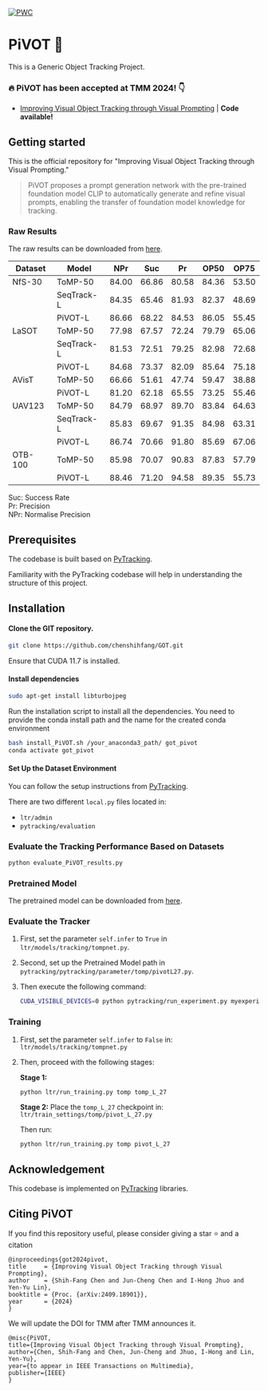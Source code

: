 [![PWC](https://img.shields.io/endpoint.svg?url=https://paperswithcode.com/badge/improving-visual-object-tracking-through/visual-object-tracking-on-avist)](https://paperswithcode.com/sota/visual-object-tracking-on-avist?p=improving-visual-object-tracking-through)

# PiVOT :unicorn:
This is a Generic Object Tracking Project.  

### :fire: PiVOT has been accepted at TMM 2024! 👇
* [Improving Visual Object Tracking through Visual Prompting](https://arxiv.org/abs/2409.18901) | **Code available!**

## Getting started

This is the official repository for "Improving Visual Object Tracking through Visual Prompting."  

> PiVOT proposes a prompt generation network with the pre-trained foundation model CLIP to automatically generate and refine visual prompts, 
enabling the transfer of foundation model knowledge for tracking.

### Raw Results
The raw results can be downloaded from [here](https://drive.google.com/drive/folders/1E0GUaat7rpBiqlRrfDpEgTXlD7GJEyQE?usp=sharing). 


| Dataset | Model         |  NPr  |  Suc   |   Pr     | OP50  | OP75  |
|---------|---------------|:-----:|:-----:|:---------:|:-----:|:-----:|
| NfS-30  | ToMP-50       | 84.00 | 66.86 |   80.58   | 84.36 | 53.50 |
|         | SeqTrack-L    | 84.35 | 65.46 |   81.93   | 82.37 | 48.69 |
|         | PiVOT-L       | 86.66 | 68.22 |   84.53   | 86.05 | 55.45 |
| LaSOT   | ToMP-50       | 77.98 | 67.57 |   72.24   | 79.79 | 65.06 |
|         | SeqTrack-L    | 81.53 | 72.51 |   79.25   | 82.98 | 72.68 |
|         | PiVOT-L       | 84.68 | 73.37 |   82.09   | 85.64 | 75.18 |
| AVisT   | ToMP-50       | 66.66 | 51.61 |   47.74   | 59.47 | 38.88 |
|         | PiVOT-L       | 81.20 | 62.18 |   65.55   | 73.25 | 55.46 |
| UAV123  | ToMP-50       | 84.79 | 68.97 |   89.70   | 83.84 | 64.63 |
|         | SeqTrack-L    | 85.83 | 69.67 |   91.35   | 84.98 | 63.31 |
|         | PiVOT-L       | 86.74 | 70.66 |   91.80   | 85.69 | 67.06 |
| OTB-100 | ToMP-50       | 85.98 | 70.07 |   90.83   | 87.83 | 57.79 |
|         | PiVOT-L       | 88.46 | 71.20 |   94.58   | 89.35 | 55.73 |

Suc: Success Rate  
Pr:  Precision  
NPr: Normalise Precision  

## Prerequisites

The codebase is built based on [PyTracking](https://github.com/visionml/pytracking).

Familiarity with the PyTracking codebase will help in understanding the structure of this project.

## Installation

#### Clone the GIT repository.  
```bash
git clone https://github.com/chenshihfang/GOT.git
```  

Ensure that CUDA 11.7 is installed.
   
#### Install dependencies
```bash
sudo apt-get install libturbojpeg
```  

Run the installation script to install all the dependencies. 
You need to provide the conda install path and the name for the created conda environment  
```bash
bash install_PiVOT.sh /your_anaconda3_path/ got_pivot
conda activate got_pivot
```  

#### Set Up the Dataset Environment

You can follow the setup instructions from [PyTracking](https://github.com/visionml/pytracking).

There are two different `local.py` files located in:

- `ltr/admin`
- `pytracking/evaluation`

### Evaluate the Tracking Performance Based on Datasets

```bash
python evaluate_PiVOT_results.py  
```  

### Pretrained Model
The pretrained model can be downloaded from [here](https://drive.google.com/drive/folders/1XTFDKt9uTXuODZ0RZ4feD7L98ZBrDmbW?usp=sharing).


### Evaluate the Tracker

1. First, set the parameter `self.infer` to `True` in `ltr/models/tracking/tompnet.py`.
2. Second, set up the Pretrained Model path in `pytracking/pytracking/parameter/tomp/pivotL27.py`.
3. Then execute the following command:

   ```bash
   CUDA_VISIBLE_DEVICES=0 python pytracking/run_experiment.py myexperiments_pivot pivot --debug 0 --threads 1

### Training

1. First, set the parameter `self.infer` to `False` in:
   `ltr/models/tracking/tompnet.py`

2. Then, proceed with the following stages:

   **Stage 1:**
     ```bash
     python ltr/run_training.py tomp tomp_L_27
     ```

   **Stage 2:**
     Place the `tomp_L_27` checkpoint in:
     `ltr/train_settings/tomp/pivot_L_27.py`

     Then run:
     ```bash
     python ltr/run_training.py tomp pivot_L_27
     ```

## Acknowledgement
This codebase is implemented on [PyTracking](https://github.com/visionml/pytracking) libraries.


## Citing PiVOT

If you find this repository useful, please consider giving a star :star: and a citation


```
@inproceedings{got2024pivot,
title     = {Improving Visual Object Tracking through Visual Prompting},
author    = {Shih-Fang Chen and Jun-Cheng Chen and I-Hong Jhuo and Yen-Yu Lin},
booktitle = {Proc. {arXiv:2409.18901}},
year      = {2024}
}
```

We will update the DOI for TMM after TMM announces it.
```
@misc{PiVOT,
title={Improving Visual Object Tracking through Visual Prompting},
author={Chen, Shih-Fang and Chen, Jun-Cheng and Jhuo, I-Hong and Lin, Yen-Yu},
year={to appear in IEEE Transactions on Multimedia},
publisher={IEEE}
}
```
